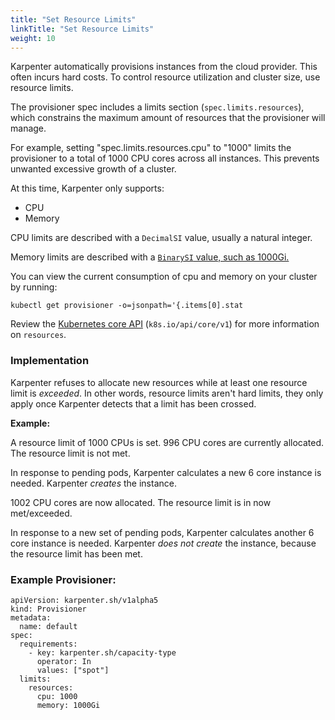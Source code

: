 ```yaml
---
title: "Set Resource Limits"
linkTitle: "Set Resource Limits"
weight: 10
---
```


Karpenter automatically provisions instances from the cloud provider. This often incurs hard costs. To control resource utilization and cluster size, use resource limits.

The provisioner spec includes a limits section (`spec.limits.resources`), which constrains the maximum amount of resources that the provisioner will manage. 

For example, setting "spec.limits.resources.cpu" to "1000" limits the provisioner to a total of 1000 CPU cores across all instances. This prevents unwanted excessive growth of a cluster. 

At this time, Karpenter only supports:
- CPU
- Memory

CPU limits are described with a `DecimalSI` value, usually a natural integer. 

Memory limits are described with a [`BinarySI` value, such as 1000Gi.](https://github.com/kubernetes/apimachinery/blob/4427f8f31dfbac65d3a044d0168f84c51bfda440/pkg/api/resource/quantity.go#L31)

You can view the current consumption of cpu and memory on your cluster by running:
```
kubectl get provisioner -o=jsonpath='{.items[0].stat
```

Review the [Kubernetes core API](https://github.com/kubernetes/api/blob/37748cca582229600a3599b40e9a82a951d8bbbf/core/v1/resource.go#L23) (`k8s.io/api/core/v1`) for more information on `resources`.

### Implementation

Karpenter refuses to allocate new resources while at least one resource limit is *exceeded*. In other words, resource limits aren't hard limits, they only apply once Karpenter detects that a limit has been crossed.

**Example:**

A resource limit of 1000 CPUs is set. 996 CPU cores are currently allocated. The resource limit is not met.

In response to pending pods, Karpenter calculates a new 6 core instance is needed. Karpenter *creates* the instance.

1002 CPU cores are now allocated. The resource limit is in now met/exceeded. 

In response to a new set of pending pods, Karpenter calculates another 6 core instance is needed. Karpenter *does not create* the instance, because the resource limit has been met.

### Example Provisioner:

```
apiVersion: karpenter.sh/v1alpha5
kind: Provisioner
metadata:
  name: default
spec:
  requirements:
    - key: karpenter.sh/capacity-type
      operator: In
      values: ["spot"]
  limits:
    resources:
      cpu: 1000 
      memory: 1000Gi
```
